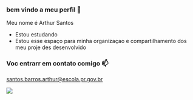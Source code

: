 ### bem vindo a meu perfil 💙

Meu nome  é  Arthur  Santos

- Estou estudando 
- Estou  esse espaço para minha  organizaçao e  compartilhamento dos meu proje des desenvolvido

### Voc  entrarr em contato comigo 📫

santos.barros.arthur@escola.pr.gov.br




![](https://media.tenor.com/uaJ0svqYQBQAAAAd/scarlet-witch-elizabeth-olsen.gif)
